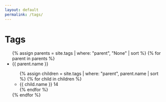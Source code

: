 ```yaml
---
layout: default
permalink: /tags/
---
```

# Tags
<ul class="list-group list-group-flush">
  {% assign parents = site.tags | where: "parent", "None" | sort %}
  {% for parent in parents %}
    <li class="list-group-item">{{ parent.name }}</li>
    <ul class="list-subgroup">
      {% assign children = site.tags | where: "parent", parent.name | sort %}
      {% for child in children %}
        <li class="list-subgroup-item">{{ child.name }} <span class="badge bg-primary rounded-pill">14</span></li>
      {% endfor %}
    </ul>
  {% endfor %}
</ul>
